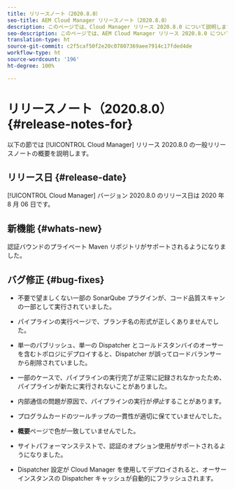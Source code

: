 ```yaml
---
title: リリースノート（2020.8.0）
seo-title: AEM Cloud Manager リリースノート（2020.8.0）
description: このページでは、Cloud Manager リリース 2020.8.0 について説明します。
seo-description: このページでは、AEM Cloud Manager リリース 2020.8.0 について説明します。
translation-type: ht
source-git-commit: c2f5caf50f2e20c07807369aee7914c17fded4de
workflow-type: ht
source-wordcount: '196'
ht-degree: 100%

---
```


# リリースノート（2020.8.0） {#release-notes-for}

以下の節では [!UICONTROL Cloud Manager] リリース 2020.8.0 の一般リリースノートの概要を説明します。

## リリース日 {#release-date}

[!UICONTROL Cloud Manager] バージョン 2020.8.0 のリリース日は 2020 年 8 月 06 日です。

## 新機能 {#whats-new}

認証バウンドのプライベート Maven リポジトリがサポートされるようになりました。

## バグ修正 {#bug-fixes}

* 不要で望ましくない一部の SonarQube プラグインが、コード品質スキャンの一部として実行されていました。

* パイプラインの実行ページで、ブランチ名の形式が正しくありませんでした。

* 単一のパブリッシュ、単一の Dispatcher とコールドスタンバイのオーサーを含むトポロジにデプロイすると、Dispatcher が誤ってロードバランサーから削除されていました。

* 一部のケースで、パイプラインの実行完了が正常に記録されなかったため、パイプラインが新たに実行されないことがありました。

* 内部通信の問題が原因で、パイプラインの実行が&#x200B;*停止*&#x200B;することがあります。

* プログラムカードのツールチップの一貫性が適切に保てていませんでした。

* **概要**&#x200B;ページで色が一致していませんでした。

* サイトパフォーマンステストで、認証のオプション使用がサポートされるようになりました。

* Dispatcher 設定が Cloud Manager を使用してデプロイされると、オーサーインスタンスの Dispatcher キャッシュが自動的にフラッシュされます。

